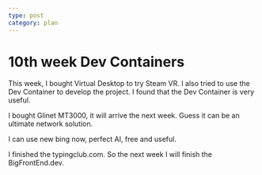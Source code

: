 ```yaml
---
type: post
category: plan
---
```


# 10th week Dev Containers

This week, I bought Virtual Desktop to try Steam VR. I also tried to use the Dev Container to develop the project. I found that the Dev Container is very useful.

I bought Glinet MT3000, it will arrive the next week. Guess it can be an ultimate network solution.

I can use new bing now, perfect AI, free and useful.

I finished the typingclub.com. So the next week I will finish the BigFrontEnd.dev.
